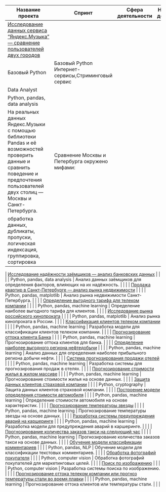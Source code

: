 | Название проекта                                                                                                  | Спринт | Сфера деятельности | Направление деятельности | Навыки и инструменты       | Задачи проекта                                           | Описание проекта                                            | Ключевые слова              |
|-------------------------------------------------------------------------------------------------------------------|--------|--------------------|--------------------------|----------------------------|--------------------------------------------------------|----------------------------------------------------------------|------------------------------|
| [Исследование данных сервиса “Яндекс.Музыка” — сравнение пользователей двух городов](./big_cities_music_project) | 
Базовый Python |  Базовый Python	Интернет-сервисы,Стриминговый сервис  |  
Data Analyst | 
Python, pandas, data analysis | 
На реальных данных Яндекс.Музыки c помощью библиотеки Pandas и её возможностей проверить данные и сравнить поведение и предпочтения пользователей двух столиц — Москвы и Санкт-Петербурга.|Сравнение Москвы и Петербурга окружено мифами:| 
обработка данных, дубликаты, пропуски, логическая индексация, группировка, сортировка |

| [Исследование надёжности заёмщиков — анализ банковских данных](./loan_reliability_analysis)                       |        |                    |                          | Python, pandas, data analysis | Анализ данных заёмщиков для определения факторов, влияющих на их надёжность. |                                                     |                            |
| [Продажа квартир в Санкт-Петербурге — анализ рынка недвижимости](./spb_real_estate_analysis)                      |        |                    |                          | Python, pandas, matplotlib   | Анализ рынка недвижимости Санкт-Петербурга.             |                                                     |                            |
| [Определение выгодного тарифа для телеком компании](./telecom_tariff_optimization)                                |        |                    |                          | Python, pandas, machine learning | Определение наиболее выгодного тарифа для клиентов.    |                                                     |                            |
| [Исследование рынка российского кинопроката](./russian_cinema_market)                                             |        |                    |                          | Python, pandas, matplotlib   | Анализ рынка кинопроката в России.                      |                                                     |                            |
| [Классификация клиентов телеком компании](./telecom_customer_classification)                                      |        |                    |                          | Python, pandas, machine learning | Разработка модели для классификации клиентов телеком компании. |                                                     |                            |
| [Прогнозирование оттока клиента Банка](./bank_customer_churn)                                                     |        |                    |                          | Python, pandas, machine learning | Прогнозирование оттока клиентов для банка.             |                                                     |                            |
| [Определение наиболее выгодного региона нефтедобычи](./oil_region_profitability)                                  |        |                    |                          | Python, pandas, machine learning | Анализ данных для определения наиболее прибыльного региона добычи нефти. |                                                     |                            |
| [Система прогнозирования продажи отелей](./hotel_sales_forecasting)                                               |        |                    |                          | Python, pandas, machine learning | Разработка системы для прогнозирования продаж в отелях. |                                                     |                            |
| [Прогнозирование стоимости жилья в жилом массиве](./housing_price_prediction)                                     |        |                    |                          | Python, pandas, machine learning | Прогнозирование стоимости жилья на основе данных.      |                                                     |                            |
| [Защита данных клиентов страховой компании](./insurance_data_protection)                                          |        |                    |                          | Python, cryptography         | Защита данных клиентов страховой компании.              |                                                     |                            |
| [Построение модели определения стоимости автомобиля](./car_price_prediction)                                      |        |                    |                          | Python, pandas, machine learning | Определение стоимости автомобиля на основе характеристик. |                                                     |                            |
| [Прогнозирование температуры звезды](./star_temperature_prediction)                                               |        |                    |                          | Python, pandas, machine learning | Прогнозирование температуры звезды на основе данных.   |                                                     |                            |
| [Разработка системы предупреждения аварий на каршеринге](./carsharing_accident_prevention)                        |        |                    |                          | Python, pandas, machine learning | Разработка модели для предупреждения аварий в каршеринге. |                                                     |                            |
| [Прогнозирование количества заказов такси на следующий час](./taxi_order_forecasting)                             |        |                    |                          | Python, pandas, machine learning | Прогнозирование количества заказов такси на основе данных. |                                                     |                            |
| [Обучение модели классификации комментариев](./comment_classification_model)                                      |        |                    |                          | Python, pandas, NLP          | Обучение модели для классификации текстовых комментариев. |                                                     |                            |
| [Обработка фотографий покупателя](./customer_photo_processing)                                                    |        |                    |                          | Python, computer vision      | Обработка фотографий покупателей для маркетинговых целей. |                                                     |                            |
| [Поиск по изображению](./image_search_engine)                                                                     |        |                    |                          | Python, computer vision      | Разработка системы поиска по изображению.              |                                                     |                            |
| [Прогнозирование оттока телеком компании или прогноз температуры стали во время плавки](./steel_temp_prediction)  |        |                    |                          | Python, pandas, machine learning | Прогнозирование оттока клиентов или температуры стали.  |                                                     |                            |
